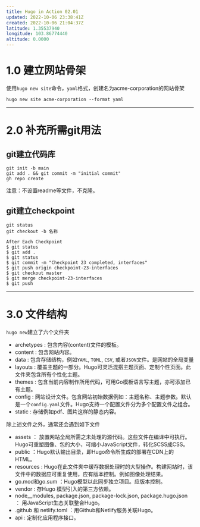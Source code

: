 ```yaml
---
title: Hugo in Action 02.01
updated: 2022-10-06 23:38:41Z
created: 2022-10-06 21:04:37Z
latitude: 1.35537940
longitude: 103.86774440
altitude: 0.0000
---
```


# 1.0 建立网站骨架
使用`hugo new site`命令，`yaml`格式，创建名为acme-corporation的网站骨架
```
hugo new site acme-corporation --format yaml
```

---
# 2.0 补充所需git用法
## git建立代码库
```
git init -b main
git add . && git commit -m "initial commit"
gh repo create
```
注意：不设置readme等文件，不克隆。

## git建立checkpoint
```
git status
git checkout -b 名称
```

```
After Each Checkpoint
$ git status
$ git add .
$ git status
$ git commit -m "Checkpoint 23 completed, interfaces"
$ git push origin checkpoint-23-interfaces
$ git checkout master
$ git merge checkpoint-23-interfaces
$ git push
```

---
# 3.0 文件结构
`hugo new`建立了六个文件夹
- archetypes : 包含内容(content)文件的模板。
- content : 包含网站内容。
- data : 包含存储结构，例如`YAML`,  `TOML`, `CSV`, 或者`JSON`文件。是网站的全局变量
- layouts : 覆盖主题的一部分。Hugo可灵活混搭主题页面、定制个性页面。此文件夹包含所有个性化主题。
- themes : 包含当前内容制作所用代码，可用Go模板语言写主题，亦可添加已有主题。
- config : 网站设计文件。包含网站初始数据例如：主题名称、主题参数。默认是一个`config.yaml`文件。Hugo支持一个配置文件分为多个配置文件之组合。
- static : 存储例如pdf、图片这样的静态内容。

除上述文件之外，通常还会遇到如下文件

- assets ： 放置网站全局所需之未处理的源代码。这些文件在编译中可执行。Hugo可重塑图像、包的大小，可缩小JavaScript文件，转化SCSS成CSS。
- public ：Hugo默认输出目录，即Hugo命令所生成的部署在CDN上的HTML。
- resources : Hugo在此文件夹中缓存数据处理时的大型操作。构建网站时，该文件中的数据应可重复使用，应有版本控制。例如图像处理结果。
- go.mod和go.sum ：Hugo模型以此同步独立项目。应版本控制。
- vendor : 存Hugo 模型引入的第三方依赖。
- node__modules, package.json, package-lock.json, package.hugo.json ： 用JavaScript生态关联整合Hugo。
- .github 和 netlify.toml ：用Github和Netlify服务关联Hugo。
- api : 定制化应用程序接口。
